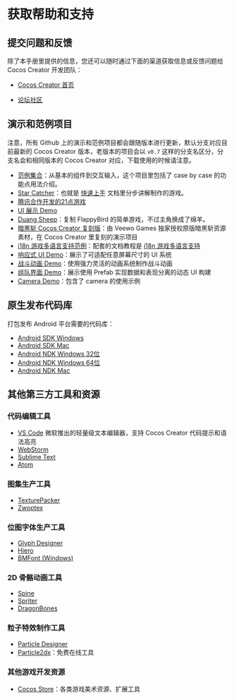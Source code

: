# 获取帮助和支持

## 提交问题和反馈

除了本手册里提供的信息，您还可以随时通过下面的渠道获取信息或反馈问题给 Cocos Creator 开发团队：

- [Cocos Creator 首页](http://www.cocos.com/creator/)
<!-- QQ群：738190852，539131539，577848332（已满），548341746（已满），428196107（已满），246239860 (已满) -->
- [论坛社区](http://forum.cocos.com/c/Creator)

## 演示和范例项目

注意，所有 Github 上的演示和范例项目都会跟随版本进行更新，默认分支对应目前最新的 Cocos Creator 版本，老版本的项目会以 `v0.7` 这样的分支名区分，分支名会和相同版本的 Cocos Creator 对应，下载使用的时候请注意。

- [范例集合](https://github.com/cocos-creator/example-cases)：从基本的组件到交互输入，这个项目里包括了 case by case 的功能点用法介绍。
- [Star Catcher](https://github.com/cocos-creator/tutorial-first-game)：也就是 [快速上手](quick-start.md) 文档里分步讲解制作的游戏。
- [腾讯合作开发的21点游戏](https://github.com/cocos-creator/tutorial-blackjack)
- [UI 展示 Demo](https://github.com/cocos-creator/demo-ui)
- [Duang Sheep](https://github.com/cocos-creator/tutorial-duang-sheep)：复制 FlappyBird 的简单游戏，不过主角换成了绵羊。
- [暗黑斩 Cocos Creator 复刻版](https://github.com/cocos-creator/tutorial-dark-slash)：由 Veewo Games 独家授权原版暗黑斩资源素材，在 Cocos Creator 里复刻的演示项目
- [i18n 游戏多语言支持范例](https://github.com/nantas/demo-i18n)：配套的文档教程是 [i18n 游戏多语言支持](../advanced-topics/i18n.md)
- [响应式 UI Demo](https://github.com/cocos-creator/demo-responsive-ui)：展示了可适配任意屏幕尺寸的 UI 系统
- [战斗动画 Demo](https://github.com/cocos-creator/demo-combat-animation)：使用强力灵活的动画系统制作战斗动画
- [组队界面 Demo](https://github.com/cocos-creator/demo-team-build-ui)：展示使用 Prefab 实现数据和表现分离的动态 UI 构建
- [Camera Demo](https://github.com/cocos-creator/demo-camera)：包含了 camera 的使用示例

## 原生发布代码库

打包发布 Android 平台需要的代码库：

- [Android SDK Windows](http://cocostudio.download.appget.cn/android-sdk/android-sdk-win.zip)
- [Android SDK Mac](http://cocostudio.download.appget.cn/Cocos/CocosStore/android22-sdk-macosx.zip)
- [Android NDK Windows 32位](http://cocostudio.download.appget.cn/Cocos/CocosStore/android-ndk-r10d-windows-x86.zip)
- [Android NDK Windows 64位](http://cocostudio.download.appget.cn/Cocos/CocosStore/android-ndk-r10e-Windows.zip)
- [Android NDK Mac](http://cocostudio.download.appget.cn/Cocos/CocosStore/android-ndk-r10e-macosx.zip)

## 其他第三方工具和资源

### 代码编辑工具

- [VS Code](https://code.visualstudio.com/) 微软推出的轻量级文本编辑器，支持 Cocos Creator 代码提示和语法高亮
- [WebStorm](https://www.jetbrains.com/webstorm/)
- [Sublime Text](http://www.sublimetext.com/)
- [Atom](https://atom.io/)

### 图集生产工具

- [TexturePacker](https://www.codeandweb.com/texturepacker)
- [Zwoptex](https://zwopple.com/zwoptex/)

### 位图字体生产工具

- [Glyph Designer](https://71squared.com/glyphdesigner)
- [Hiero](https://github.com/libgdx/libgdx/wiki/Hiero)
- [BMFont (Windows)](http://www.angelcode.com/products/bmfont/)

### 2D 骨骼动画工具

- [Spine](http://esotericsoftware.com)
- [Spriter](http://brashmonkey.com/spriter.htm)
- [DragonBones](http://dragonbones.github.io/)

### 粒子特效制作工具

- [Particle Designer](http://particledesigner.71squared.com/)
- [Particle2dx](http://www.effecthub.com/particle2dx)：免费在线工具

### 其他游戏开发资源

- [Cocos Store](http://store.cocos.com/)：各类游戏美术资源、扩展工具